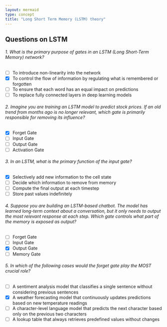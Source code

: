 ```yaml
---
layout: mermaid
type: concept 
title: "Long Short Term Memory (LSTM) theory"
---
```


## Questions on LSTM

###### 1. What is the primary purpose of gates in an LSTM (Long Short-Term Memory) network?

- [ ] To introduce non-linearity into the network
- [x] To control the flow of information by regulating what is remembered or forgotten
- [ ] To ensure that each word has an equal impact on predictions
- [ ] To replace fully connected layers in deep learning models

###### 2. Imagine you are training an LSTM model to predict stock prices. If an old trend from months ago is no longer relevant, which gate is primarily responsible for removing its influence?

- [x] Forget Gate
- [ ] Input Gate
- [ ] Output Gate
- [ ] Activation Gate

###### 3. In an LSTM, what is the primary function of the input gate?

- [x] Selectively add new information to the cell state
- [ ] Decide which information to remove from memory
- [ ] Compute the final output at each timestep
- [ ] Store past values indefinitely

###### 4. Suppose you are building an LSTM-based chatbot. The model has learned long-term context about a conversation, but it only needs to output the most relevant response at each step. Which gate controls what part of the memory is exposed as output?

- [ ] Forget Gate
- [ ] Input Gate
- [x] Output Gate
- [ ] Memory Gate

###### 5. In which of the following cases would the forget gate play the MOST crucial role?

- [ ] A sentiment analysis model that classifies a single sentence without considering previous sentences
- [x] A weather forecasting model that continuously updates predictions based on new temperature readings
- [ ] A character-level language model that predicts the next character based only on the previous two characters
- [ ] A lookup table that always retrieves predefined values without changes
